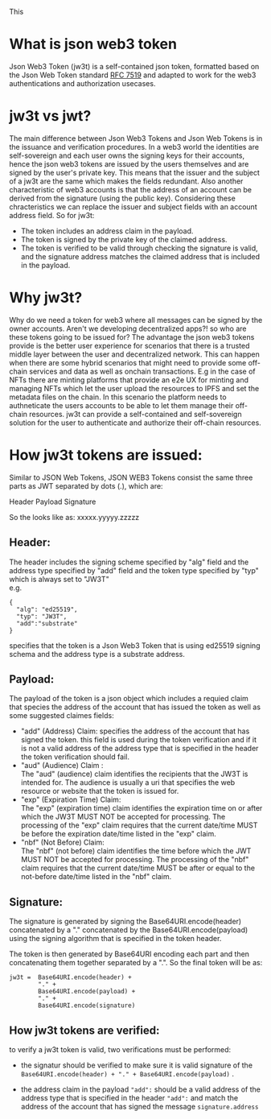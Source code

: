 This

# What is json web3 token

Json Web3 Token (jw3t) is a self-contained json token, formatted based on the Json Web Token standard [RFC 7519](https://tools.ietf.org/html/rfc7519) and adapted to work for the web3 authentications and authorization usecases.

# jw3t vs jwt?

The main difference between Json Web3 Tokens and Json Web Tokens is in the issuance and verification procedures.
In a web3 world the identities are self-sovereign and each user owns the signing keys for their accounts, hence the json web3 tokens are issued by the users themselves and are signed by the user's private key. This means that the issuer and the subject of a jw3t are the same which makes the fields redundant. Also another characteristic of web3 accounts is that the address of an account can be derived from the signature (using the public key). Considering these chracteristics we can replace the issuer and subject fields with an account address field.
So for jw3t:

- The token includes an address claim in the payload.
- The token is signed by the private key of the claimed address.
- The token is verified to be valid through checking the signature is valid, and the signature address matches the claimed address that is included in the payload.

# Why jw3t?

Why do we need a token for web3 where all messages can be signed by the owner accounts. Aren't we developing decentralized apps?! so who are these tokens going to be issued for? The advantage the json web3 tokens provide is the better user experience for scenarios that there is a trusted middle layer between the user and decentralized network. This can happen when there are some hybrid scenarios that might need to provide some off-chain services and data as well as onchain transactions.
E.g in the case of NFTs there are minting platforms that provide an e2e UX for minting and managing NFTs which let the user upload the resources to IPFS and set the metadata files on the chain. In this scenario the platform needs to authneticate the users accounts to be able to let them manage their off-chain resources. jw3t can provide a self-contained and self-sovereign solution for the user to authenticate and authorize their off-chain resources.

# How jw3t tokens are issued:

Similar to JSON Web Tokens, JSON WEB3 Tokens consist the same three parts as JWT separated by dots (.), which are:

Header
Payload
Signature

So the looks like as:
xxxxx.yyyyy.zzzzz

## Header:

The header includes the signing scheme specified by "alg" field and the address type specified by "add" field and the token type specified by "typ" which is always set to "JW3T"  
e.g.

```
{
  "alg": "ed25519",
  "typ": "JW3T",
  "add":"substrate"
}
```

specifies that the token is a Json Web3 Token that is using ed25519 signing schema and the address type is a substrate address.

## Payload:

The payload of the token is a json object which includes a requied claim that species the address of the account that has issued the token as well as some suggested claimes fields:

- "add" (Address) Claim:
  specifies the address of the account that has signed the token. this field is used during the token verification and if it is not a valid address of the address type that is specified in the header the token verification should fail.
- "aud" (Audience) Claim :  
  The "aud" (audience) claim identifies the recipients that the JW3T is intended for. The audience is usually a uri that specifies the web resource or website that the token is issued for.
- "exp" (Expiration Time) Claim:  
  The "exp" (expiration time) claim identifies the expiration time on or after which the JW3T MUST NOT be accepted for processing. The processing of the "exp" claim requires that the current date/time MUST be before the expiration date/time listed in the "exp" claim.
- "nbf" (Not Before) Claim:  
  The "nbf" (not before) claim identifies the time before which the JWT MUST NOT be accepted for processing. The processing of the "nbf" claim requires that the current date/time MUST be after or equal to the not-before date/time listed in the "nbf" claim.

## Signature:

The signature is generated by signing the Base64URI.encode(header) concatenated by a "." concatenated by the Base64URI.encode(payload) using the signing algorithm that is specified in the token header.

The token is then generated by Base64URI encoding each part and then concatenating them together separated by a ".". So the final token will be as:

```
jw3t =  Base64URI.encode(header) +
        "." +
        Base64URI.encode(payload) +
        "." +
        Base64URI.encode(signature)
```

## How jw3t tokens are verified:

to verify a jw3t token is valid, two verifications must be performed:

- the signatur should be verified to make sure it is valid signature of the `Base64URI.encode(header) + "." + Base64URI.encode(payload)` .

- the address claim in the payload `"add":` should be a valid address of the address type that is specified in the header `"add":` and match the address of the account that has signed the message `signature.address`
